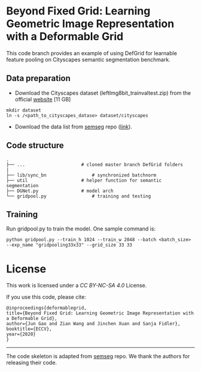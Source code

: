 # Beyond Fixed Grid: Learning Geometric Image Representation with a Deformable Grid

This code branch provides an example of using DefGrid for learnable feature pooling 
on Cityscapes semantic segmentation benchmark.


## Data preparation

- Download the Cityscapes dataset (leftImg8bit\_trainvaltest.zip) from the official [website](https://www.cityscapes-dataset.com/downloads/) [11 GB]

```
mkdir dataset
ln -s /<path_to_cityscapes_datase> dataset/cityscapes
```

- Download the data list from [semseg](https://github.com/hszhao/semseg) repo ([link](https://drive.google.com/drive/folders/1Om9Sg2JlJsd-GI-aMKUMLtVr-Gavnd38)).


## Code structure

```
.
├── ...        				# cloned master branch DefGrid folders
|   
├── lib/sync_bn        			# synchronized batchnorm 
├── util           			# helper function for semantic segmentation
├── DGNet.py				# model arch 
└── gridpool.py        			# training and testing
```


## Training

Run gridpool.py to train the model. One sample command is:

```
python gridpool.py --train_h 1024 --train_w 2048 --batch <batch_size> --exp_name "gridpooling33x33" --grid_size 33 33 
```

# License

This work is licensed under a *CC BY-NC-SA 4.0* License.

If you use this code, please cite:

    @inproceedings{deformablegrid,
    title={Beyond Fixed Grid: Learning Geometric Image Representation with a Deformable Grid},
    author={Jun Gao and Zian Wang and Jinchen Xuan and Sanja Fidler},
    booktitle={ECCV},
    year={2020}
    }

-----------------------------------------------------------
The code skeleton is adapted from [semseg](https://github.com/hszhao/semseg) repo.
We thank the authors for releasing their code.  

